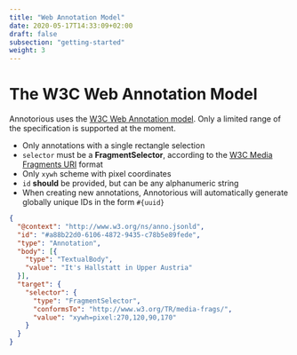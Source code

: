 ```yaml
---
title: "Web Annotation Model"
date: 2020-05-17T14:33:09+02:00
draft: false
subsection: "getting-started"
weight: 3
---
```


# The W3C Web Annotation Model 

Annotorious uses the [W3C Web Annotation model](https://www.w3.org/TR/annotation-model/). Only a limited range 
of the specification is supported at the moment.

- Only annotations with a single rectangle selection
- `selector` must be a __FragmentSelector__, according to the 
  [W3C Media Fragments URI](https://www.w3.org/TR/media-frags/) format
- Only `xywh` scheme with pixel coordinates
- `id` __should__ be provided, but can be any alphanumeric string
- When creating new annotations, Annotorious will automatically generate globally unique IDs in the
  form `#{uuid}`

```json
{ 
  "@context": "http://www.w3.org/ns/anno.jsonld",
  "id": "#a88b22d0-6106-4872-9435-c78b5e89fede",
  "type": "Annotation",
  "body": [{
    "type": "TextualBody",
    "value": "It's Hallstatt in Upper Austria"
  }],
  "target": {
    "selector": {
      "type": "FragmentSelector",
      "conformsTo": "http://www.w3.org/TR/media-frags/",
      "value": "xywh=pixel:270,120,90,170"
    }
  }
}
```
